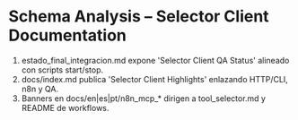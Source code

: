 # Schema Analysis – Selector Client Documentation

1. estado_final_integracion.md expone 'Selector Client QA Status' alineado con scripts start/stop.
2. docs/index.md publica 'Selector Client Highlights' enlazando HTTP/CLI, n8n y QA.
3. Banners en docs/en|es|pt/n8n_mcp_* dirigen a tool_selector.md y README de workflows.
